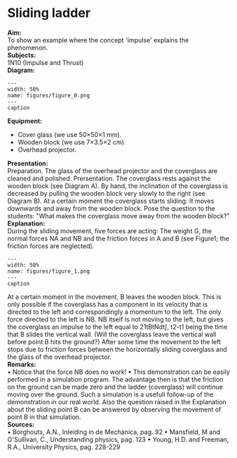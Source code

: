 # Sliding ladder 
    
<b> Aim: </b>  
 To show an example where the concept 'impulse' explains the phenomenon.    
<b> Subjects: </b>  
 1N10 (Impulse and Thrust)   
<b> Diagram: </b>  
   
```{figure} figures/figure_0.png  
---  
width: 50%  
name: figures/figure_0.png  
---  
caption  
``` 
      
<b> Equipment: </b>  
 
 *  Cover glass (we use 50×50×1 mm). 
 *  Wooden block (we use 7×3.5×2 cm). 
 *  Overhead projector.
     
<b> Presentation: </b>  
 Preparation. The glass of the overhead projector and the coverglass are cleaned and polished. Prersentation. The coverglass rests against the wooden block (see Diagram A). By hand, the inclination of the coverglass is decreased by pulling the wooden block very slowly to the right (see Diagram B). At a certain moment the coverglass starts sliding: It moves downwards and away from the wooden block. Pose the question to the students: "What makes the coverglass move away from the wooden block?"    
<b> Explanation: </b>  
 During the sliding movement, five forces are acting: The weight G, the normal forces NA and NB and the friction forces in A and B (see Figure1; the friction forces are neglected).   
```{figure} figures/figure_1.png  
---  
width: 50%  
name: figures/figure_1.png  
---  
caption  
``` 
 At a certain moment in the movement, B leaves the wooden block. This is only possible if the coverglass has a component in its velocity that is directed to the left and correspondingly a momentum to the left. The only force directed to the left is NB. NB itself is not moving to the left, but gives the coverglass an impulse to the left equal to 21tBtNdt∫, t2-t1 being the time that B slides the vertical wall. (Will the coverglass leave the vertical wall before point B hits the ground?) After some time the movement to the left stops due to friction forces between the horizontally sliding coverglass and the glass of the overhead projector.    
<b> Remarks: </b>  
 • Notice that the force NB does no work! • This demonstration can be easily performed in a simulation program. The advantage then is that the friction on the ground can be made zero and the ladder (coverglass) will continue moving over the ground. Such a simulation is a usefull follow-up of the demonstration in our real world. Also the question raised in the Explanation about the sliding point B can be answered by observing the movement of point B in that simulation.   
<b> Sources: </b>  
 • Borghouts, A.N., Inleiding in de Mechanica, pag. 92 • Mansfield, M and O'Sullivan, C., Understanding physics, pag. 123 • Young, H.D. and Freeman, R.A., University Physics, pag. 228-229  